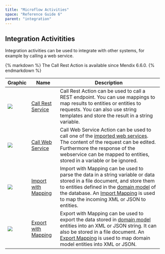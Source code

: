 ```yaml
---
title: "Microflow Activities"
space: "Reference Guide 6"
parent: "integration"
---
```

## Integration Activitities

Integration activities can be used to integrate with other systems, for example by calling a web service.

<div class="alert alert-info">{% markdown %}
The Call Rest Action is available since Mendix 6.6.0.
{% endmarkdown %}</div>

| Graphic | Name | Description |
| --- | --- | --- |
| ![](attachments/16713769/19399144.png) | [Call Rest Service](call-rest-action) | Call Rest Action can be used to call a REST endpoint. You can use mappings to map results to entities or entities to requests. You can also use string templates and store the result in a string variable. |
| ![](attachments/16713769/19398967.png) | [Call Web Service](call-web-service-action) | Call Web Service Action can be used to call one of the [imported web services](consumed-web-services). The content of the request can be edited. Furthermore the response of the webservice can be mapped to entities, stored in a variable or be ignored. |
| ![](attachments/16713769/19398968.png) | [Import with Mapping](import-mapping-action) | Import with Mapping can be used to parse the data in a string variable or data stored in a file document, and store them to entities defined in the [domain model](domain-model) of the database. An [Import Mapping](import-mappings) is used to map the incoming XML or JSON to entities. |
| ![](attachments/16713769/19398969.png) | [Export with Mapping](export-mapping-action) | Export with Mapping can be used to export the data stored in [domain model](domain-model) entities into an XML or JSON string. It can also be stored in a file document. An [Export Mapping](export-mappings) is used to map domain model entities into XML or JSON. |

